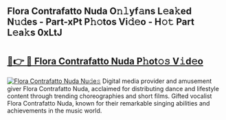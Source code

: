 ## Flora Contrafatto Nuda O𝚗𝚕yf𝚊ns L𝚎a𝚔ed N𝚞𝚍es - Part-xPt P𝚑𝚘tos Vi𝚍𝚎o - H𝚘𝚝 Part L𝚎a𝚔s 0xLtJ

# <h2><a href="http://kf2dco.oniu.top/?m=Flora+Contrafatto+Nuda">🔗👉 🔴 Flora Contrafatto Nuda P𝚑ot𝚘𝚜 V𝚒d𝚎o</a></h2>

[![Flora Contrafatto Nuda Nu𝚍e𝚜](https://i.imgur.com/0qMVB7G.gif)](http://kf2dco.oniu.top/?m=Flora+Contrafatto+Nuda)
Digital media provider and amusement giver Flora Contrafatto Nuda, acclaimed for distributing dance and lifestyle content through trending choreographies and short films. Gifted vocalist Flora Contrafatto Nuda, known for their remarkable singing abilities and achievements in the music world.  
